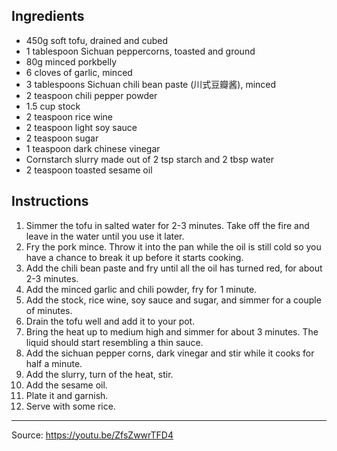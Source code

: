 ## Ingredients
* 450g soft tofu, drained and cubed
* 1 tablespoon Sichuan peppercorns, toasted and ground
* 80g minced porkbelly
* 6 cloves of garlic, minced
* 3 tablespoons Sichuan chili bean paste (川式豆瓣酱), minced
* 2 teaspoon chili pepper powder
* 1.5 cup stock
* 2 teaspoon rice wine
* 2 teaspoon light soy sauce
* 2 teaspoon sugar
* 1 teaspoon dark chinese vinegar
* Cornstarch slurry made out of 2 tsp starch and 2 tbsp water
* 2 teaspoon toasted sesame oil

## Instructions
1. Simmer the tofu in salted water for 2-3 minutes. Take off the fire and leave in the water until you use it later.
2. Fry the pork mince. Throw it into the pan while the oil is still cold so you have a chance to break it up before it starts cooking.
3. Add the chili bean paste and fry until all the oil has turned red, for about 2-3 minutes.
4. Add the minced garlic and chili powder, fry for 1 minute.
5. Add the stock, rice wine, soy sauce and sugar, and simmer for a couple of minutes.
6. Drain the tofu well and add it to your pot.
7. Bring the heat up to medium high and simmer for about 3 minutes. The liquid should start resembling a thin sauce.
8. Add the sichuan pepper corns, dark vinegar and stir while it cooks for half a minute.
9. Add the slurry, turn of the heat, stir.
10. Add the sesame oil.
11. Plate it and garnish.
12. Serve with some rice.


---

Source: https://youtu.be/ZfsZwwrTFD4
